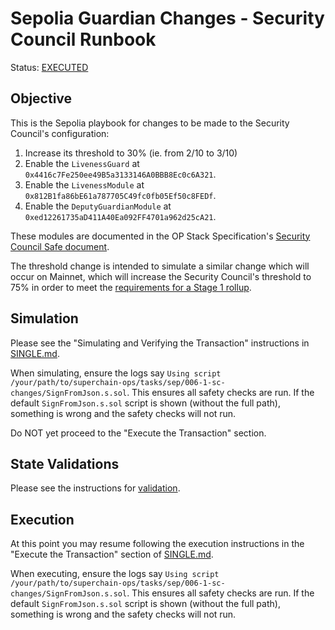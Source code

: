 # Sepolia Guardian Changes - Security Council Runbook

Status: [EXECUTED](https://sepolia.etherscan.io/tx/0x19a8f2f0982295ab901ef0f06962d3e8cd930fb1b8e162229a36931ca4a9d76d)

## Objective

This is the Sepolia playbook for changes to be made to the Security Council's configuration:

1. Increase its threshold to 30% (ie. from 2/10 to 3/10)
2. Enable the `LivenessGuard` at `0x4416c7Fe250ee49B5a3133146A0BBB8Ec0c6A321`.
3. Enable the `LivenessModule` at `0x812B1fa86bE61a787705C49fc0fb05Ef50c8FEDf`.
4. Enable the `DeputyGuardianModule` at `0xed12261735aD411A40Ea092FF4701a962d25cA21`.

These modules are documented in the OP Stack Specification's [Security Council Safe document](https://github.com/ethereum-optimism/specs/blob/b8580f28d1371b24461d4fd08e02763c2a5b66f5/specs/experimental/security-council-safe.md#L1).

The threshold change is intended to simulate a similar change which will occur on Mainnet, which will increase the Security Council's threshold
to 75% in order to meet the [requirements for a Stage 1 rollup](https://medium.com/l2beat/stages-update-security-council-requirements-4c79cea8ef52).

## Simulation

Please see the "Simulating and Verifying the Transaction" instructions in [SINGLE.md](../../../SINGLE.md).

When simulating, ensure the logs say `Using script /your/path/to/superchain-ops/tasks/sep/006-1-sc-changes/SignFromJson.s.sol`. This ensures all safety checks are run. If the default `SignFromJson.s.sol` script is shown (without the full path), something is wrong and the safety checks will not run.

Do NOT yet proceed to the "Execute the Transaction" section.

## State Validations

Please see the instructions for [validation](./VALIDATION.md).

## Execution

At this point you may resume following the execution instructions in the "Execute the Transaction" section of [SINGLE.md](../../../SINGLE.md).

When executing, ensure the logs say `Using script /your/path/to/superchain-ops/tasks/sep/006-1-sc-changes/SignFromJson.s.sol`. This ensures all safety checks are run. If the default `SignFromJson.s.sol` script is shown (without the full path), something is wrong and the safety checks will not run.
